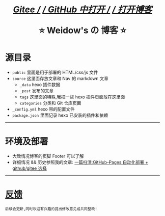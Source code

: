 <!--
 * @Author: Weidows
 * @LastEditors: Weidows
 * @LastEditTime: 2020-12-06 18:41:51
 * @FilePath: \Weidowsd:\Game\Demo\Github\Blog\README.md
-->

<h1 align="center">

[_Gitee /_](https://gitee.com/Weidows/Weidows) [_/ GitHub 中打开 /_](https://github.com/Weidows/Weidows.github.io) [_/ 打开博客_](https://weidows.github.io/)

⭐️ Weidow's の 博客 ⭐️

</h1>

# 源目录

- `public` 里面是用于部署的 HTML/css/js 文件
- `source` 这里面存放文章和 Nav 的 markdown 文章
  - `_data` hexo 插件数据
  - `_post` 发布的文章
  - `tags` 这里面的特殊,我把一些 hexo 插件页面放在这里面
  - `categories` 分类和 Git 仓库页面
- `_config.yml` hexo 带的配置文件
- `package.json` 里面记录 hexo 已安装的插件和依赖

---

# 环境及部署

- 大致情况博客的页脚 Footer 可以了解
- 详细情况 && 历史参照我的文章:
  [一篇扫清:GitHub-Pages 自动化部署 + github/gitee 选择](https://weidows.github.io/post/GitHub/GitHub-Pages-deploy/)

---

# [反馈](https://weidows.github.io/tags/about)

    后续会更新,同时欢迎有兴趣的提出修改意见或共同整改!
